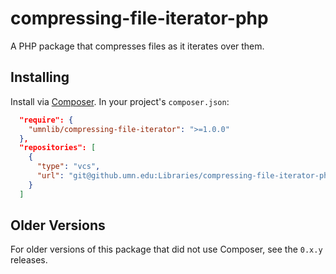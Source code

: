 # compressing-file-iterator-php

A PHP package that compresses files as it iterates over them.

## Installing

Install via [Composer](http://getcomposer.org). In your project's `composer.json`:

```json
  "require": {
    "umnlib/compressing-file-iterator": ">=1.0.0"
  },
  "repositories": [
    {
      "type": "vcs",
      "url": "git@github.umn.edu:Libraries/compressing-file-iterator-php.git"
    }
  ]
```

## Older Versions

For older versions of this package that did not use Composer, see the `0.x.y` releases.

